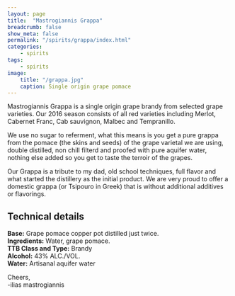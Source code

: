 ```yaml
---
layout: page
title:  "Mastrogiannis Grappa"
breadcrumb: false
show_meta: false
permalink: "/spirits/grappa/index.html"
categories:
    - spirits
tags:
    - spirits
image:
    title: "/grappa.jpg"
    caption: Single origin grape pomace
---
```


Mastrogiannis Grappa is a single origin grape brandy from selected grape varieties. Our 2016 season consists of all red varieties including Merlot, Cabernet Franc, Cab sauvignon, Malbec and Tempranillo.

We use no sugar to referment, what this means is you get a pure grappa from the pomace (the skins and seeds) of the grape varietal we are using, double distilled, non chill filterd and proofed with pure aquifer water, nothing else added so you get to taste the terroir of the grapes.

Our Grappa is a tribute to my dad, old school techniques, full flavor and what started the distillery as the initial product. We are very proud to offer a domestic grappa (or Tsipouro in Greek) that is without additional additives or flavorings.



<h2>Technical details</h2>
<b>Base:</b>
Grape pomace copper pot distilled just twice.
<br>
<b>Ingredients:</b>
Water, grape pomace.
<br>
<b>TTB Class and Type:</b>
Brandy
<br>
<b>Alcohol:</b>
43% ALC./VOL.
<br>
<b>Water:</b>
Artisanal aquifer water
<br>

Cheers,
<br>
-ilias mastrogiannis



